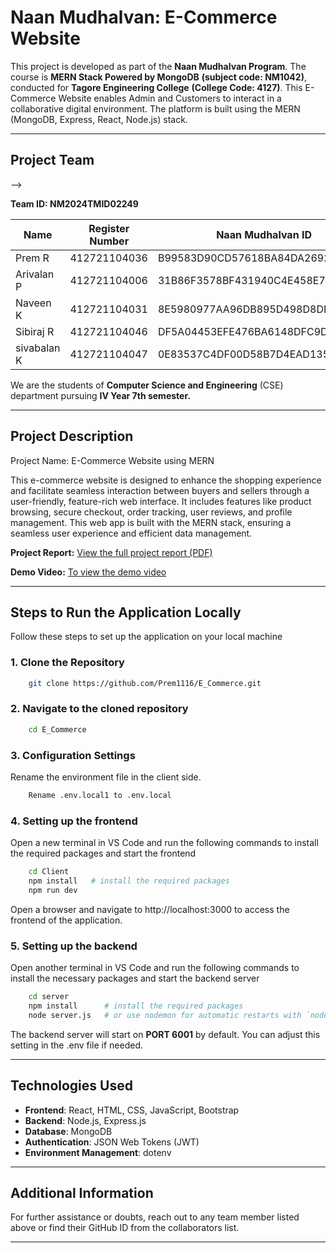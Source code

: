 # Naan Mudhalvan: E-Commerce Website

This project is developed as part of the **Naan Mudhalvan Program**. The course is **MERN Stack Powered by MongoDB** **(subject code: NM1042)**, conducted for **Tagore Engineering College** **(College Code: 4127)**. This  E-Commerce Website enables Admin and Customers to interact in a collaborative digital environment. The platform is built using the MERN (MongoDB, Express, React, Node.js) stack.

---

## Project Team

<!-- | Name             | Register Number | Departemnt and Class    |Naan Mudhalvan ID                          |
|------------------|-----------------|-------------------------|-------------------------------------------|
| Prem R           | 412721104036    | B.E CSE IV Year 7th Sem |  B99583D90CD57618BA84DA26921DAB85         |
| Arivalan P       | 412721104006    | B.E CSE IV Year 7th Sem |  31B86F3578BF431940C4E458E7EB4DFA         |
| Naveen K         | 412721104031    | B.E CSE IV Year 7th Sem |  8E5980977AA96DB895D498D8DEDE72C9         |
| Sibiraj R        | 412721104046    | B.E CSE IV Year 7th Sem |  DF5A04453EFE476BA6148DFC9DC16150         | 
| Sivabalan K      | 412721104047    | B.E CSE IV Year 7th Sem |  0E83537C4DF00D58B7D4EAD13550E4F8         | -->
-->

****Team ID: NM2024TMID02249****

| Name             | Register Number | Naan Mudhalvan ID                         |
|------------------|-----------------|-------------------------------------------|
| Prem R           | 412721104036    | B99583D90CD57618BA84DA26921DAB85          |
| Arivalan P       | 412721104006    | 31B86F3578BF431940C4E458E7EB4DFA          |
| Naveen K         | 412721104031    | 8E5980977AA96DB895D498D8DEDE72C9          |
| Sibiraj R        | 412721104046    | DF5A04453EFE476BA6148DFC9DC16150          |
| sivabalan K      | 412721104047    | 0E83537C4DF00D58B7D4EAD13550E4F8          |

We are the students of **Computer Science and Engineering** (CSE) department pursuing **IV Year 7th semester.**

---


## Project Description

Project Name: E-Commerce Website using MERN

This e-commerce website is designed to enhance the shopping experience and facilitate seamless interaction between buyers and sellers through a user-friendly, feature-rich web interface. It includes features like product browsing, secure checkout, order tracking, user reviews, and profile management. This web app is built with the MERN stack, ensuring a seamless user experience and efficient data management.

**Project Report:** [View the full project report (PDF)](https://drive.google.com/file/d/1M453Mw2WXnGYomOjhZXou92-lCWg7z4Y/view?usp=sharing)

**Demo Video:** [To view the demo video](https://drive.google.com/file/d/1chJoFQiLUsDbOXK1UxDU24AeN4x_AwHk/view?usp=sharing)

---

## Steps to Run the Application Locally

Follow these steps to set up the application on your local machine

### 1. Clone the Repository

```bash
    git clone https://github.com/Prem1116/E_Commerce.git
```

### 2. Navigate to the cloned repository

```bash 
    cd E_Commerce
```

### 3. Configuration Settings
Rename the environment file in the client side.
```bash
    Rename .env.local1 to .env.local
```

### 4. Setting up the frontend
Open a new terminal in VS Code and run the following commands to install the required packages and start the frontend

```bash
    cd Client
    npm install   # install the required packages
    npm run dev
```
Open a browser and navigate to http://localhost:3000 to access the frontend of the application.

### 5. Setting up the backend
Open another terminal in VS Code and run the following commands to install the necessary packages and start the backend server

```bash 
    cd server
    npm install      # install the required packages
    node server.js   # or use nodemon for automatic restarts with `nodemon server.js`
```
The backend server will start on **PORT 6001** by default. You can adjust this setting in the .env file if needed.

---

## Technologies Used

- **Frontend**: React, HTML, CSS, JavaScript, Bootstrap
- **Backend**: Node.js, Express.js
- **Database**: MongoDB
- **Authentication**: JSON Web Tokens (JWT)
- **Environment Management**: dotenv

---

## Additional Information

For further assistance or doubts, reach out to any team member listed above or find their GitHub ID from the collaborators list.

---
